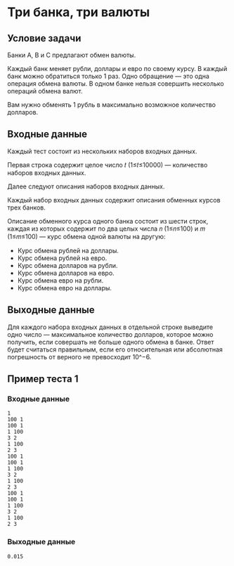 # Три банка, три валюты

## Условие задачи

Банки A, B и C предлагают обмен валюты. 

Каждый банк меняет рубли, доллары и евро по своему курсу. В каждый банк можно обратиться только 1 раз. Одно обращение — это одна операция обмена валюты. В одном банке нельзя совершить несколько операций обмена валют. 

Вам нужно обменять 1 рубль в максимально возможное количество долларов.

## Входные данные

Каждый тест состоит из нескольких наборов входных данных. 

Первая строка содержит целое число 𝑡 (1≤𝑡≤10000) — количество наборов входных данных. 

Далее следуют описания наборов входных данных. 

Каждый набор входных данных содержит описания обменных курсов трех банков. 

Описание обменного курса одного банка состоит из шести строк, каждая из которых содержит по два целых числа 𝑛 (1≤𝑛≤100) и 𝑚 (1≤𝑚≤100) — курс обмена одной валюты на другую: 
- Курс обмена рублей на доллары. 
- Курс обмена рублей на евро. 
- Курс обмена долларов на рубли. 
- Курс обмена долларов на евро. 
- Курс обмена евро на рубли.
- Курс обмена евро на доллары. 

## Выходные данные

Для каждого набора входных данных в отдельной строке выведите одно число — максимальное количество долларов, которое можно получить, если совершать не больше одного обмена в банке. Ответ будет считаться правильным, если его относительная или абсолютная погрешность от верного не превосходит 10^−6.

## Пример теста 1

### Входные данные

```
1
100 1
100 1
1 100
3 2
1 100
2 3
100 1
100 1
1 100
3 2
1 100
2 3
100 1
100 1
1 100
3 2
1 100
2 3

```

### Выходные данные

```
0.015

```

